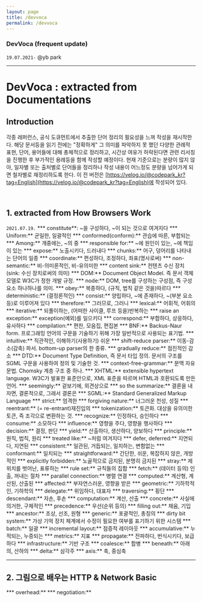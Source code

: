 ```yaml
---
layout: page
title: /devvoca
permalink: /devvoca
---
```

### DevVoca (frequent update)

`19.07.2021-`
@yb park 

---

# DevVoca : extracted from Documentations
## Introduction
각종 레퍼런스, 공식 도큐먼트에서 추출한 단어 정리의 필요성을 느껴 작성을 재시작한다. 해당 문서등을 읽기 전에는 "정확하게" 그 의미를 파악하지 못 했던 다양한 관례적 표현, 단어, 용어들에 대해 총체적으로 정리하고, 시간상 여유가 허락된다면 관련 리서칭을 진행한 후 부가적인 용례등을 함께 작성할 예정이다. 현재 기준으로는 분량이 많지 않아, 일자별 또는 출처별로 단어들을 정리하나 작성 내용이 어느정도 분량을 넘어가게 되면 철자별로 재정리하도록 한다.
이 전 버전은 [https://velog.io/@codepark_kr?tag=English](https://velog.io/@codepark_kr?tag=English)에 작성되어 있다.

<br/>

## 1. extracted from How Browsers Work
`2021.07.19.`
*** constitute**: ~을 구성하다, ~이 되는 것으로 여겨지다
*** Uniform:** 균일한, 일괄적인
*** conformed(conform):** 관습에 따른, 부합되는
*** Among:** 걔중에는, ~의 중
*** responsible for:** ~에 원인이 있는, ~에 책임이 있는
*** expose:** 노출시키다, 드러내다
*** chunks:** 어구, 덩어리를 나타내는 단어의 일종
*** coordinate:** 편성하다, 조정하다, 좌표(명사로써)
*** non-semantic:** 비-의미론적인, 비-유의미한
*** content sink:** 컨텐츠 수신 장치 (sink: 수신 장치로써의 의미)
*** DOM:** Document Object Model. 즉 문서 객체 모델로 W3C가 정한 개발 규정. 
*** node:** DOM, tree를 구성하는 구성점, 즉 구성요소 하나하나를 의미.
*** obey:** 복종하다, (규칙, 법칙 같은 것을)따르다
*** deterministic:** (결정론적인)
*** consist:** 양립하다, ~에 존재하다, ~(부분 요소등)로 이루어져 있다
*** therefore:** 그러므로, 그러니
*** lexical:** 어휘적, 어휘의
*** iterative:** 되풀이하는, (어떠한 사이클, 루프 등을)반복하는
*** raise an exception:** exception(예외)를 일으키다
*** correspond:** 부합하다, 상응하다, 유사하다
*** compilation:** 편찬, 모음집, 편집본
*** BNF:** Backus-Naur form. 프로그래밍 언어의 구문을 기술하기 위해 가장 일반적으로 사용되는 표기법.
*** intuitive:** 직관적인, 이해하기(사용하기) 쉬운
*** shift-reduce parser:** 이동-감소(감축) 파서. bottom-up parser의 한 종류.
*** gradually reduce:** 점진적인 감소
*** DTD:** Document Type Definition, 즉 문서 타입 정의. 문서의 구조를 SGML 구문을 사용하여 정의 및 기술한 것. 
*** context-free-grammar:** 문맥 자유 문법. Chomsky 계층 구조 중 하나. 
*** XHTML:** extensible hypertext language. W3C가 발표한 표준안으로, XML 표준을 따르며 HTML과 호환되도록 만든 언어.
*** seemingly:** 겉보기에, 외견상으로
*** so the summarize:** 결론을 내자면, 결론적으로, 그래서 결론은
*** SGML:** Standard Generalized Markup Language
*** strict:** 엄격한
*** forgiving nature:** 너그러운 천성, 성질
*** reentrant:** (= re-entrant)재진입의
*** tokenization:** 토큰화. 대상을 유의미한 토큰, 즉 조각으로 변환하는 것.
*** recognize:** 인정하다, 승인하다
*** consume:** 소모하다
*** influence:** 영향을 주다, 영향을 행사하다
*** decision:** 결정, 판단
*** yield:** 산출하다, 생산하다, 양보하다
*** principle:** 원칙, 법칙, 원리
*** treated like:** ~처럼 여겨지다
*** defer, deferred:** 지연되다, 지연된
*** consistent:** 일관된, 거듭되는, 일치하는, 변함없는
*** conformant:** 일치되는
*** straightforward:** 간단한, 쉬운, 복잡하지 않은, 개방적인
*** explicitly forbidden:** 노골적으로 금지된, 분명히 금지된
*** stray:** 제 위치를 벗어난, 표류하는
*** rule set:** 규칙들의 집합
*** fetch:** (데이터 등의) 인출, 꺼내는 절차
*** parallel connection:** 병렬 연결
*** computed:** 계산형, 계산된, 산출된
*** affected:** 부자연스러운, 영향을 받은
*** geometric:** 기하학적인, 기하학의
*** delegate:** 위임하다, 대표자
*** traversing:** 횡단
*** descendant:** 자손, 후손
*** computation:** 계산, 산출
*** concrete:** 사실에 의거한, 구체적인
*** precedence:** 우선(순위 등의)
*** filling out:** 채움, 기입
*** ancestor:** 조상, 선조, 원형
*** generic:** 포괄적인, 총칭의
*** dirty bit system:** 가상 기억 장치 체계에서 수정이 필요한 여부를 표기하기 위한 시스템
*** batch:** 일괄
*** incremental layout:** 점증적 레이아웃
*** accumulative:** 누적되는, 누증되는
*** metrics:** 지표
*** propagate:** 전파하다, 번식시키다, 보급하다
*** infrastructure:** 기반 구조
*** coalesce:** 합병
*** beneath:** 아래의, 산하의
*** delta:** 삼각주
*** axis:** 축, 중심축

___

## 2. 그림으로 배우는 HTTP & Network Basic
*** overhead:** 
*** negotiation:**


